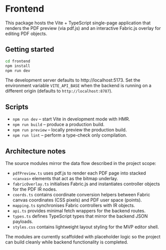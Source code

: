 # Frontend

This package hosts the Vite + TypeScript single-page application that renders
the PDF preview (via pdf.js) and an interactive Fabric.js overlay for editing
PDF objects.

## Getting started

```bash
cd frontend
npm install
npm run dev
```

The development server defaults to http://localhost:5173. Set the environment
variable `VITE_API_BASE` when the backend is running on a different origin
(defaults to `http://localhost:8787`).

## Scripts

- `npm run dev` – start Vite in development mode with HMR.
- `npm run build` – produce a production build.
- `npm run preview` – locally preview the production build.
- `npm run lint` – perform a type-check only compilation.

## Architecture notes

The source modules mirror the data flow described in the project scope:

- `pdfPreview.ts` uses pdf.js to render each PDF page into stacked `<canvas>`
  elements that act as the bitmap underlay.
- `fabricOverlay.ts` initialises Fabric.js and instantiates controller objects
  for the PDF IR nodes.
- `coords.ts` contains coordinate conversion helpers between Fabric canvas
  coordinates (CSS pixels) and PDF user space (points).
- `mapping.ts` synchronises Fabric controllers with IR objects.
- `api.ts` provides minimal fetch wrappers for the backend routes.
- `types.ts` defines TypeScript types that mirror the backend JSON payloads.
- `styles.css` contains lightweight layout styling for the MVP editor shell.

The modules are currently scaffolded with placeholder logic so the project can
build cleanly while backend functionality is completed.
